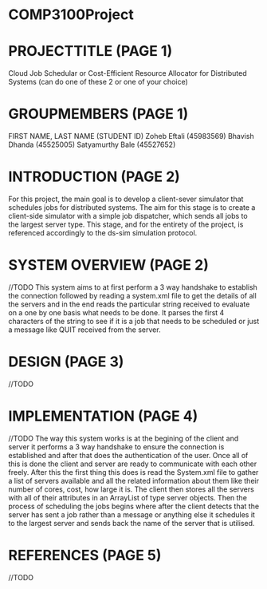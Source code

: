 # COMP3100Project

# PROJECTTITLE (PAGE 1)
Cloud Job Schedular or Cost-Efficient Resource Allocator for Distributed Systems (can do one of these 2 or one of your choice)

# GROUPMEMBERS (PAGE 1)
FIRST NAME, LAST NAME (STUDENT ID)
Zoheb Eftali (45983569)
Bhavish Dhanda (45525005)
Satyamurthy Bale (45527652)
# INTRODUCTION (PAGE 2)
For this project, the main goal is to develop a client-sever simulator that schedules jobs for distributed systems. The aim for this stage is to create a client-side simulator with a simple job dispatcher, which sends all jobs to the largest server type. This stage, and for the entirety of the project, is referenced accordingly to the ds-sim simulation protocol.

# SYSTEM OVERVIEW (PAGE 2)

//TODO
This system aims to at first perform a 3 way handshake to establish the connection followed by reading a system.xml file to get the details of all the servers and in the end reads the particular string received to evaluate on a one by one basis what needs to be done. It parses the first 4 characters of the string to see if it is a job that needs to be scheduled or just a message like QUIT received from the server.


# DESIGN (PAGE 3)
//TODO


# IMPLEMENTATION (PAGE 4)
//TODO
The way this system works is at the begining of the client and server it performs a 3 way handshake to ensure the connection is established and after that does the authentication of the user.
Once all of this is done the client and server are ready to communicate with each other freely.
After this the first thing this does is read the System.xml file to gather a list of servers available and all the related information about them like their number of cores, cost, how large it is. The client then stores all the servers with all of their attributes in an ArrayList of type server objects.
Then the process of scheduling the jobs begins where after the client detects that the server has sent a job rather than a message or anything else it schedules it to the largest server and sends back the name of the server that is utilised.

# REFERENCES (PAGE 5)
//TODO
